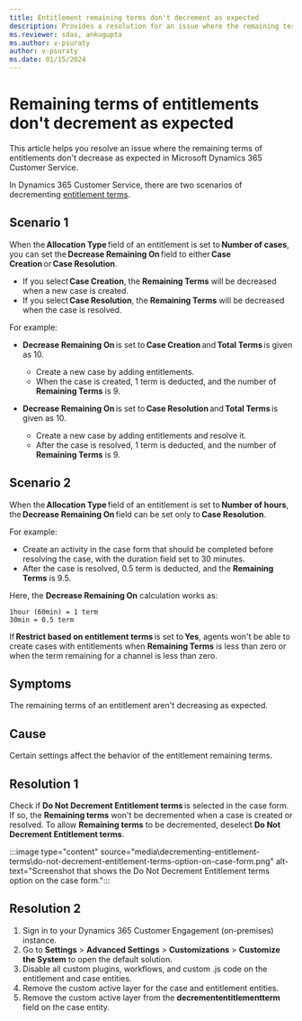 ```yaml
---
title: Entitlement remaining terms don't decrement as expected
description: Provides a resolution for an issue where the remaining terms of entitlements don't decrement as expected in Microsoft Dynamics 365 Customer Service.
ms.reviewer: sdas, ankugupta
ms.author: v-psuraty
author: v-psuraty
ms.date: 01/15/2024
---
```

# Remaining terms of entitlements don't decrement as expected

This article helps you resolve an issue where the remaining terms of entitlements don't decrease as expected in Microsoft Dynamics 365 Customer Service.

In Dynamics 365 Customer Service, there are two scenarios of decrementing [entitlement terms](/dynamics365/customer-service/administer/create-entitlement-define-support-terms-customer?tabs=customerserviceadmincenter#create-an-entitlement).

## Scenario 1

When the **Allocation Type** field of an entitlement is set to **Number of cases**, you can set the **Decrease Remaining On** field to either **Case Creation** or **Case Resolution**.  

- If you select **Case Creation**, the **Remaining Terms** will be decreased when a new case is created.
- If you select **Case Resolution**, the **Remaining Terms** will be decreased when the case is resolved.

For example:

- **Decrease Remaining On** is set to **Case Creation** and **Total Terms** is given as 10.

  - Create a new case by adding entitlements.
  - When the case is created, 1 term is deducted, and the number of **Remaining Terms** is 9.

- **Decrease Remaining On** is set to **Case Resolution** and **Total Terms** is given as 10.

  - Create a new case by adding entitlements and resolve it.
  - After the case is resolved, 1 term is deducted, and the number of **Remaining Terms** is 9.

## Scenario 2

When the **Allocation Type** field of an entitlement is set to **Number of hours**, the **Decrease Remaining On** field can be set only to **Case Resolution**.

For example:

- Create an activity in the case form that should be completed before resolving the case, with the duration field set to 30 minutes.
- After the case is resolved, 0.5 term is deducted, and the **Remaining Terms** is 9.5.

Here, the **Decrease Remaining On** calculation works as:

```console
1hour (60min) = 1 term
30min = 0.5 term
```

If **Restrict based on entitlement terms** is set to **Yes**, agents won't be able to create cases with entitlements when **Remaining Terms** is less than zero or when the term remaining for a channel is less than zero.

## Symptoms

The remaining terms of an entitlement aren't decreasing as expected.

## Cause

Certain settings affect the behavior of the entitlement remaining terms.

## Resolution 1

Check if **Do Not Decrement Entitlement terms** is selected in the case form. If so, the **Remaining terms** won't be decremented when a case is created or resolved. To allow **Remaining terms** to be decremented, deselect **Do Not Decrement Entitlement terms**.

:::image type="content" source="media\decrementing-entitlement-terms\do-not-decrement-entitlement-terms-option-on-case-form.png" alt-text="Screenshot that shows the Do Not Decrement Entitlement terms option on the case form.":::

## Resolution 2

1. Sign in to your Dynamics 365 Customer Engagement (on-premises) instance.
1. Go to **Settings** > **Advanced Settings** > **Customizations** > **Customize the System** to open the default solution.
1. Disable all custom plugins, workflows, and custom .js code on the entitlement and case entities.
1. Remove the custom active layer for the case and entitlement entities.
1. Remove the custom active layer from the **decremententitlementterm** field on the case entity.
